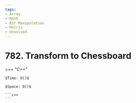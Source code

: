 ```yaml
---
tags:
- Array
- Math
- Bit Manipulation
- Matrix
- Unsolved
---
```



# 782. Transform to Chessboard

=== "C++"

    $Time: O()$

    $Space: O()$

    ```c++
    ```
